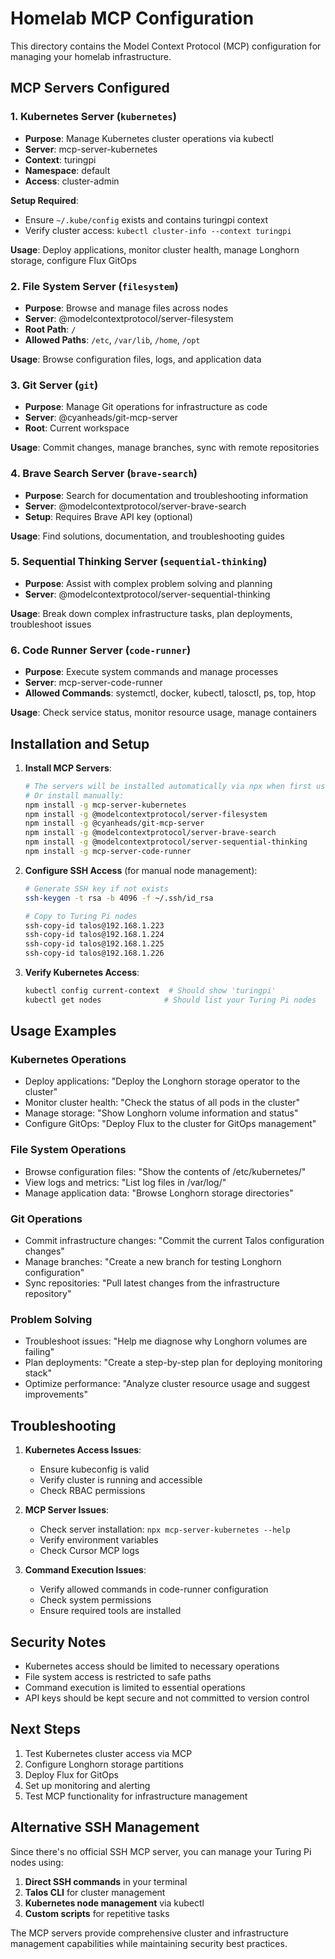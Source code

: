 # Homelab MCP Configuration

This directory contains the Model Context Protocol (MCP) configuration for managing your homelab infrastructure.

## MCP Servers Configured

### 1. Kubernetes Server (`kubernetes`)
- **Purpose**: Manage Kubernetes cluster operations via kubectl
- **Server**: mcp-server-kubernetes
- **Context**: turingpi
- **Namespace**: default
- **Access**: cluster-admin

**Setup Required**:
- Ensure `~/.kube/config` exists and contains turingpi context
- Verify cluster access: `kubectl cluster-info --context turingpi`

**Usage**: Deploy applications, monitor cluster health, manage Longhorn storage, configure Flux GitOps

### 2. File System Server (`filesystem`)
- **Purpose**: Browse and manage files across nodes
- **Server**: @modelcontextprotocol/server-filesystem
- **Root Path**: `/`
- **Allowed Paths**: `/etc`, `/var/lib`, `/home`, `/opt`

**Usage**: Browse configuration files, logs, and application data

### 3. Git Server (`git`)
- **Purpose**: Manage Git operations for infrastructure as code
- **Server**: @cyanheads/git-mcp-server
- **Root**: Current workspace

**Usage**: Commit changes, manage branches, sync with remote repositories

### 4. Brave Search Server (`brave-search`)
- **Purpose**: Search for documentation and troubleshooting information
- **Server**: @modelcontextprotocol/server-brave-search
- **Setup**: Requires Brave API key (optional)

**Usage**: Find solutions, documentation, and troubleshooting guides

### 5. Sequential Thinking Server (`sequential-thinking`)
- **Purpose**: Assist with complex problem solving and planning
- **Server**: @modelcontextprotocol/server-sequential-thinking

**Usage**: Break down complex infrastructure tasks, plan deployments, troubleshoot issues

### 6. Code Runner Server (`code-runner`)
- **Purpose**: Execute system commands and manage processes
- **Server**: mcp-server-code-runner
- **Allowed Commands**: systemctl, docker, kubectl, talosctl, ps, top, htop

**Usage**: Check service status, monitor resource usage, manage containers

## Installation and Setup

1. **Install MCP Servers**:
   ```bash
   # The servers will be installed automatically via npx when first used
   # Or install manually:
   npm install -g mcp-server-kubernetes
   npm install -g @modelcontextprotocol/server-filesystem
   npm install -g @cyanheads/git-mcp-server
   npm install -g @modelcontextprotocol/server-brave-search
   npm install -g @modelcontextprotocol/server-sequential-thinking
   npm install -g mcp-server-code-runner
   ```

2. **Configure SSH Access** (for manual node management):
   ```bash
   # Generate SSH key if not exists
   ssh-keygen -t rsa -b 4096 -f ~/.ssh/id_rsa
   
   # Copy to Turing Pi nodes
   ssh-copy-id talos@192.168.1.223
   ssh-copy-id talos@192.168.1.224
   ssh-copy-id talos@192.168.1.225
   ssh-copy-id talos@192.168.1.226
   ```

3. **Verify Kubernetes Access**:
   ```bash
   kubectl config current-context  # Should show 'turingpi'
   kubectl get nodes              # Should list your Turing Pi nodes
   ```

## Usage Examples

### Kubernetes Operations
- Deploy applications: "Deploy the Longhorn storage operator to the cluster"
- Monitor cluster health: "Check the status of all pods in the cluster"
- Manage storage: "Show Longhorn volume information and status"
- Configure GitOps: "Deploy Flux to the cluster for GitOps management"

### File System Operations
- Browse configuration files: "Show the contents of /etc/kubernetes/"
- View logs and metrics: "List log files in /var/log/"
- Manage application data: "Browse Longhorn storage directories"

### Git Operations
- Commit infrastructure changes: "Commit the current Talos configuration changes"
- Manage branches: "Create a new branch for testing Longhorn configuration"
- Sync repositories: "Pull latest changes from the infrastructure repository"

### Problem Solving
- Troubleshoot issues: "Help me diagnose why Longhorn volumes are failing"
- Plan deployments: "Create a step-by-step plan for deploying monitoring stack"
- Optimize performance: "Analyze cluster resource usage and suggest improvements"

## Troubleshooting

1. **Kubernetes Access Issues**:
   - Ensure kubeconfig is valid
   - Verify cluster is running and accessible
   - Check RBAC permissions

2. **MCP Server Issues**:
   - Check server installation: `npx mcp-server-kubernetes --help`
   - Verify environment variables
   - Check Cursor MCP logs

3. **Command Execution Issues**:
   - Verify allowed commands in code-runner configuration
   - Check system permissions
   - Ensure required tools are installed

## Security Notes

- Kubernetes access should be limited to necessary operations
- File system access is restricted to safe paths
- Command execution is limited to essential operations
- API keys should be kept secure and not committed to version control

## Next Steps

1. Test Kubernetes cluster access via MCP
2. Configure Longhorn storage partitions
3. Deploy Flux for GitOps
4. Set up monitoring and alerting
5. Test MCP functionality for infrastructure management

## Alternative SSH Management

Since there's no official SSH MCP server, you can manage your Turing Pi nodes using:

1. **Direct SSH commands** in your terminal
2. **Talos CLI** for cluster management
3. **Kubernetes node management** via kubectl
4. **Custom scripts** for repetitive tasks

The MCP servers provide comprehensive cluster and infrastructure management capabilities while maintaining security best practices.
